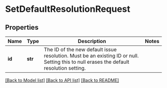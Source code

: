 # SetDefaultResolutionRequest

## Properties
Name | Type | Description | Notes
------------ | ------------- | ------------- | -------------
**id** | **str** | The ID of the new default issue resolution. Must be an existing ID or null. Setting this to null erases the default resolution setting. | 

[[Back to Model list]](../README.md#documentation-for-models) [[Back to API list]](../README.md#documentation-for-api-endpoints) [[Back to README]](../README.md)

